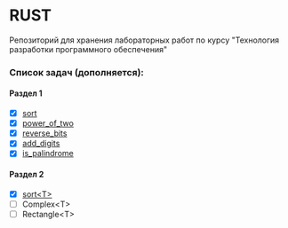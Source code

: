 # RUST

Репозиторий для хранения лабораторных работ по курсу   "Технология разработки программного обеспечения"

### Список задач (дополняется):

#### Раздел 1
- [x] [sort](sort/src/main.rs)
- [x] [power\_of\_two](power_of_two/src/main.rs)
- [x] [reverse\_bits](reverse_bits/src/main.rs)
- [x] [add\_digits](add_digits/src/main.rs)
- [x] [is\_palindrome](is_palindrome/src/main.rs)

#### Раздел 2
- [x] [sort\<T\>](sort_gen/src/main.rs)
- [ ] Complex\<T\>
- [ ] Rectangle\<T\>
